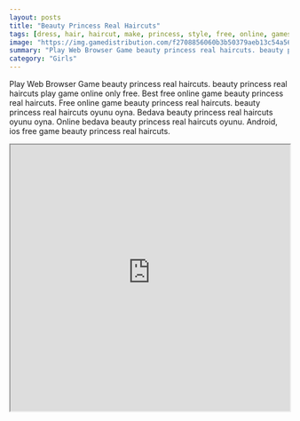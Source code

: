 ```yaml
---
layout: posts
title: "Beauty Princess Real Haircuts"
tags: [dress, hair, haircut, make, princess, style, free, online, games, oyna, game, free, games, play, play, games]
image: "https://img.gamedistribution.com/f2708856060b3b50379aeb13c54a563e.jpg"
summary: "Play Web Browser Game beauty princess real haircuts. beauty princess real haircuts play game online only free. Best free online game beauty princess real haircuts. Free online game beauty princess real haircuts. beauty princess real haircuts oyunu oyna. Bedava beauty princess real haircuts oyunu oyna. Online bedava beauty princess real haircuts oyunu. Android, ios free game beauty princess real haircuts."
category: "Girls"
---
```


Play Web Browser Game beauty princess real haircuts. beauty princess real haircuts play game online only free. Best free online game beauty princess real haircuts. Free online game beauty princess real haircuts. beauty princess real haircuts oyunu oyna. Bedava beauty princess real haircuts oyunu oyna. Online bedava beauty princess real haircuts oyunu. Android, ios free game beauty princess real haircuts.

<iframe width="100%" height="480px;" src="https://flash.gamedistribution.com?game=f2708856060b3b50379aeb13c54a563e"></iframe>